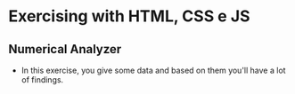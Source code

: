 # Exercising with HTML, CSS e JS
## Numerical Analyzer

- In this exercise, you give some data and based on them you'll have a lot of findings.